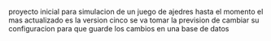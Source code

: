 proyecto inicial para simulacion de un juego de ajedres
hasta el momento el mas actualizado es la version cinco 
se va tomar la prevision de cambiar su configuracion para que guarde los cambios en una base de datos

